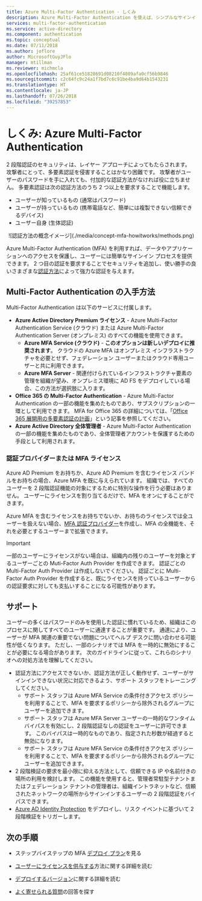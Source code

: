 ```yaml
---
title: Azure Multi-Factor Authentication - しくみ
description: Azure Multi-Factor Authentication を使えば、シンプルなサインイン プロセスを好むユーザーのニーズに応えながら、データやアプリケーションへのアクセスを効果的に保護することが可能です。
services: multi-factor-authentication
ms.service: active-directory
ms.component: authentication
ms.topic: conceptual
ms.date: 07/11/2018
ms.author: joflore
author: MicrosoftGuyJFlo
manager: mtillman
ms.reviewer: michmcla
ms.openlocfilehash: 25af61ce51828691d08210f4089afa0cf56b9846
ms.sourcegitcommit: c2c64fc9c24a1f7bd7c6c91be4ba9d64b1543231
ms.translationtype: HT
ms.contentlocale: ja-JP
ms.lasthandoff: 07/26/2018
ms.locfileid: "39257853"
---
```

# <a name="how-it-works-azure-multi-factor-authentication"></a>しくみ: Azure Multi-Factor Authentication

2 段階認証のセキュリティは、レイヤー アプローチによってもたらされます。 攻撃者にとって、多要素認証を侵害することはかなり困難です。 攻撃者がユーザーのパスワードを手に入れても、付加的な認証方法がなければ役に立ちません。 多要素認証は次の認証方法のうち 2 つ以上を要求することで機能します。

* ユーザーが知っているもの (通常はパスワード)
* ユーザーが持っているもの (携帯電話など、簡単には複製できない信頼できるデバイス)
* ユーザー自身 (生体認証)

<center>![認証方法の概念イメージ](./media/concept-mfa-howitworks/methods.png)</center>

Azure Multi-Factor Authentication (MFA) を利用すれば、データやアプリケーションへのアクセスを保護し、ユーザーには簡単なサインイン プロセスを提供できます。 2 つ目の認証を要求することでセキュリティを追加し、使い勝手の良いさまざまな[認証方法](concept-authentication-methods.md)によって強力な認証を与えます。

## <a name="how-to-get-multi-factor-authentication"></a>Multi-Factor Authentication の入手方法

Multi-Factor Authentication は以下のサービスに付属します。

* **Azure Active Directory Premium ライセンス** - Azure Multi-Factor Authentication Service (クラウド) または Azure Multi-Factor Authentication Server (オンプレミス) のすべての機能を使用できます。
   * **Azure MFA Service (クラウド)** - **このオプションは新しいデプロイに推奨されます**。 クラウドの Azure MFA はオンプレミス インフラストラクチャを必要とせず、フェデレーション ユーザーまたはクラウド専用ユーザーと共に利用できます。
   * **Azure MFA Server** - 関連付けられているインフラストラクチャ要素の管理を組織が望み、オンプレミス環境に AD FS をデプロイしている場合、この方法が選択肢に入ります。
* **Office 365 の Multi-Factor Authentication** - Azure Multi-Factor Authentication の一部の機能を集めたものであり、サブスクリプションの一環として利用できます。 MFA for Office 365 の詳細については、「[Office 365 展開用の多要素認証の計画](https://support.office.com/article/plan-for-multi-factor-authentication-for-office-365-deployments-043807b2-21db-4d5c-b430-c8a6dee0e6ba)」という記事を参照してください。
* **Azure Active Directory 全体管理者** - Azure Multi-Factor Authentication の一部の機能を集めたものであり、全体管理者アカウントを保護するための手段として利用されます。

### <a name="auth-provider-or-mfa-license"></a>認証プロバイダーまたは MFA ライセンス

Azure AD Premium をお持ちか、Azure AD Premium を含むライセンス バンドルをお持ちの場合、Azure MFA を既に与えられています。 組織では、すべてのユーザーを 2 段階認証機能の対象にするために特別な操作を行う必要はありません。 ユーザーにライセンスを割り当てるだけで、MFA をオンにすることができます。

Azure MFA を含むライセンスをお持ちでないか、お持ちのライセンスでは全ユーザーを扱えない場合、[MFA 認証プロバイダー](concept-mfa-authprovider.md)を作成し、MFA の全機能を、それを必要とするユーザーまで拡張できます。 

> [!IMPORTANT]
> 一部のユーザーにライセンスがない場合は、組織内の残りのユーザーを対象とするユーザーごとの Muti-Factor Auth Provider を作成できます。 認証ごとの Multi-Factor Auth Provider は作成しないでください。 認証ごとに Multi-Factor Auth Provider を作成すると、既にライセンスを持っているユーザーからの認証要求に対しても支払いすることになる可能性があります。

## <a name="supportability"></a>サポート

ユーザーの多くはパスワードのみを使用した認証に慣れているため、組織はこのプロセスに関してすべてのユーザーに通達することが重要です。 通達により、ユーザーが MFA 関連の重要でない問題についてヘルプ デスクに問い合わせる可能性が低くなります。 ただし、一部のシナリオでは MFA を一時的に無効にすることが必要になる場合があります。 次のガイドラインに従って、これらのシナリオへの対処方法を理解してください。

* 認証方法にアクセスできないか、認証方法が正しく動作せず、ユーザーがサインインできない状況に対応できるよう、サポート スタッフをトレーニングしてください。
   * サポート スタッフは Azure MFA Service の条件付きアクセス ポリシーを利用することで、MFA を要求するポリシーから除外されるグループにユーザーを追加できます。
   * サポート スタッフは Azure MFA Server ユーザーの一時的なワンタイム バイパスを有効にし、2 段階認証なしの認証をユーザーに許可できます。 このバイパスは一時的なものであり、指定された秒数が経過すると無効になります。
   * サポート スタッフは Azure MFA Service の条件付きアクセス ポリシーを利用することで、MFA を要求するポリシーから除外されるグループにユーザーを追加できます。
* 2 段階検証の要求を最小限に抑える方法として、信頼できる IP や名前付きの場所の利用を検討します。 この機能を使用すると、管理者常駐型テナントまたはフェデレーション テナントの管理者は、組織イントラネットなど、信頼されたネットワークの場所からサインインするユーザーの 2 段階認証をバイパスできます。
* [Azure AD Identity Protection](../active-directory-identityprotection.md) をデプロイし、リスク イベントに基づいて 2 段階検証をトリガーします。

## <a name="next-steps"></a>次の手順

- ステップバイステップの MFA [デプロイ プラン](https://aka.ms/MFADeploymentPlan)を見る

- [ユーザーにライセンスを供与する](concept-mfa-licensing.md)方法に関する詳細を読む

- [デプロイするバージョン](concept-mfa-whichversion.md)に関する詳細を読む

- [よく寄せられる質問](multi-factor-authentication-faq.md)の回答を探す

